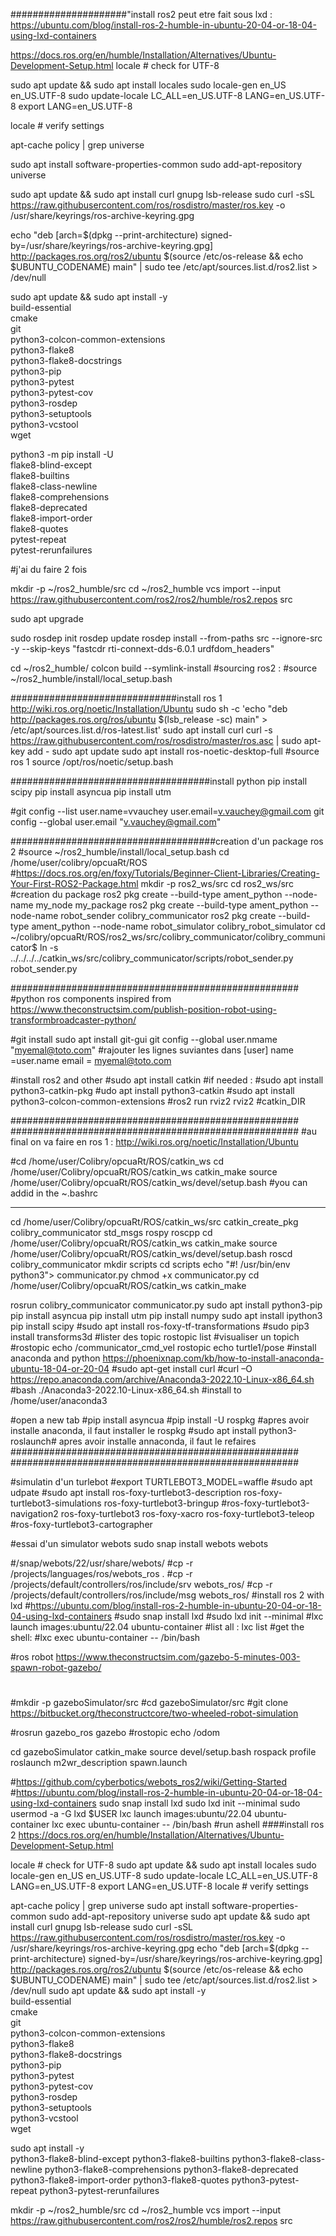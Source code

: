 
#####################"install ros2
peut etre fait sous lxd : https://ubuntu.com/blog/install-ros-2-humble-in-ubuntu-20-04-or-18-04-using-lxd-containers

https://docs.ros.org/en/humble/Installation/Alternatives/Ubuntu-Development-Setup.html
locale  # check for UTF-8

sudo apt update && sudo apt install locales
sudo locale-gen en_US en_US.UTF-8
sudo update-locale LC_ALL=en_US.UTF-8 LANG=en_US.UTF-8
export LANG=en_US.UTF-8

locale  # verify settings

apt-cache policy | grep universe

sudo apt install software-properties-common
sudo add-apt-repository universe

sudo apt update && sudo apt install curl gnupg lsb-release
sudo curl -sSL https://raw.githubusercontent.com/ros/rosdistro/master/ros.key -o /usr/share/keyrings/ros-archive-keyring.gpg

echo "deb [arch=$(dpkg --print-architecture) signed-by=/usr/share/keyrings/ros-archive-keyring.gpg] http://packages.ros.org/ros2/ubuntu $(source /etc/os-release && echo $UBUNTU_CODENAME) main" | sudo tee /etc/apt/sources.list.d/ros2.list > /dev/null

sudo apt update && sudo apt install -y \
  build-essential \
  cmake \
  git \
  python3-colcon-common-extensions \
  python3-flake8 \
  python3-flake8-docstrings \
  python3-pip \
  python3-pytest \
  python3-pytest-cov \
  python3-rosdep \
  python3-setuptools \
  python3-vcstool \
  wget

python3 -m pip install -U \
   flake8-blind-except \
   flake8-builtins \
   flake8-class-newline \
   flake8-comprehensions \
   flake8-deprecated \
   flake8-import-order \
   flake8-quotes \
   pytest-repeat \
   pytest-rerunfailures

#j'ai du faire 2 fois

mkdir -p ~/ros2_humble/src
cd ~/ros2_humble
vcs import --input https://raw.githubusercontent.com/ros2/ros2/humble/ros2.repos src

sudo apt upgrade

sudo rosdep init
rosdep update
rosdep install --from-paths src --ignore-src -y --skip-keys "fastcdr rti-connext-dds-6.0.1 urdfdom_headers"

cd ~/ros2_humble/
colcon build --symlink-install
#sourcing ros2 :
#source ~/ros2_humble/install/local_setup.bash

##############################install ros 1
http://wiki.ros.org/noetic/Installation/Ubuntu
sudo sh -c 'echo "deb http://packages.ros.org/ros/ubuntu $(lsb_release -sc) main" > /etc/apt/sources.list.d/ros-latest.list'
sudo apt install curl
curl -s https://raw.githubusercontent.com/ros/rosdistro/master/ros.asc | sudo apt-key add -
sudo apt update
sudo apt install ros-noetic-desktop-full
#source ros 1
source /opt/ros/noetic/setup.bash


####################################install python
pip install scipy
pip install asyncua
pip install utm

#git config --list user.name=vvauchey user.email=v.vauchey@gmail.com
git config --global user.email "v.vauchey@gmail.com"

#####################################creation d'un package ros 2
#source ~/ros2_humble/install/local_setup.bash
cd /home/user/colibry/opcuaRt/ROS
#https://docs.ros.org/en/foxy/Tutorials/Beginner-Client-Libraries/Creating-Your-First-ROS2-Package.html
mkdir -p ros2_ws/src
cd ros2_ws/src
#creation du package ros2 pkg create --build-type ament_python --node-name my_node my_package
ros2 pkg create --build-type ament_python --node-name robot_sender colibry_communicator
ros2 pkg create --build-type ament_python --node-name robot_simulator colibry_robot_simulator
cd ~/colibry/opcuaRt/ROS/ros2_ws/src/colibry_communicator/colibry_communicator$
ln -s  ../../../../catkin_ws/src/colibry_communicator/scripts/robot_sender.py robot_sender.py

####################################################
#python ros components inspired from
https://www.theconstructsim.com/publish-position-robot-using-transformbroadcaster-python/

#git install
sudo apt install git-gui
git config --global user.nmame "myemal@toto.com"
#rajouter les lignes suviantes dans 
[user]
	name =user.name
	email = myemal@toto.com
	
	
#install ros2 and other
#sudo apt install catkin
#if needed :
#sudo apt install python3-catkin-pkg
#udo apt install python3-catkin
#sudo apt install python3-colcon-common-extensions
#ros2 run rviz2 rviz2
#catkin_DIR

####################################################
####################################################
#au final on va faire en ros 1 :
http://wiki.ros.org/noetic/Installation/Ubuntu

#cd /home/user/Colibry/opcuaRt/ROS/catkin_ws
cd /home/user/Colibry/opcuaRt/ROS/catkin_ws
catkin_make
source /home/user/Colibry/opcuaRt/ROS/catkin_ws/devel/setup.bash #you can addid in the ~.bashrc

---------------------------------
cd /home/user/Colibry/opcuaRt/ROS/catkin_ws/src
catkin_create_pkg colibry_communicator std_msgs rospy roscpp
cd /home/user/Colibry/opcuaRt/ROS/catkin_ws
catkin_make
source /home/user/Colibry/opcuaRt/ROS/catkin_ws/devel/setup.bash
roscd colibry_communicator
mkdir scripts
cd scripts
echo "#! /usr/bin/env python3"> communicator.py
chmod +x communicator.py
cd /home/user/Colibry/opcuaRt/ROS/catkin_ws
catkin_make

rosrun colibry_communicator communicator.py
sudo apt install python3-pip
pip install asyncua
pip install utm
pip install numpy
sudo apt install ipython3
pip install scipy
#sudo apt install ros-foxy-tf-transformations
#sudo pip3 install transforms3d
#lister des topic rostopic list
#visualiser un topich #rostopic echo /communicator_cmd_vel
rostopic echo turtle1/pose
#install anaconda and python https://phoenixnap.com/kb/how-to-install-anaconda-ubuntu-18-04-or-20-04
#sudo apt-get install curl
#curl –O https://repo.anaconda.com/archive/Anaconda3-2022.10-Linux-x86_64.sh
#bash ./Anaconda3-2022.10-Linux-x86_64.sh #install to /home/user/anaconda3

#open a new tab
#pip install asyncua
#pip install -U rospkg #apres avoir installe anaconda, il faut installer le rospkg
#sudo apt install python3-roslaunch# apres avoir installe annaconda, il faut le refaires
####################################################
####################################################


#simulatin d'un turlebot
#export TURTLEBOT3_MODEL=waffle
#sudo apt udpate
#sudo apt install ros-foxy-turtlebot3-description ros-foxy-turtlebot3-simulations ros-foxy-turtlebot3-bringup #ros-foxy-turtlebot3-navigation2 ros-foxy-turtlebot3 ros-foxy-xacro ros-foxy-turtlebot3-teleop #ros-foxy-turtlebot3-cartographer



#essai d'un simulator webots
sudo snap install webots
webots

#/snap/webots/22/usr/share/webots/
#cp -r <webots>/projects/languages/ros/webots_ros .
#cp -r <webots>/projects/default/controllers/ros/include/srv webots_ros/
#cp -r <webots>/projects/default/controllers/ros/include/msg webots_ros/
#install ros 2 with lxd
#https://ubuntu.com/blog/install-ros-2-humble-in-ubuntu-20-04-or-18-04-using-lxd-containers
#sudo snap install lxd
#sudo lxd init --minimal
#lxc launch images:ubuntu/22.04 ubuntu-container
#list all : lxc list
#get the shell:
#lxc exec ubuntu-container -- /bin/bash

#ros robot
https://www.theconstructsim.com/gazebo-5-minutes-003-spawn-robot-gazebo/


#
#mkdir -p gazeboSimulator/src
#cd gazeboSimulator/src
#git clone https://bitbucket.org/theconstructcore/two-wheeled-robot-simulation



#rosrun gazebo_ros gazebo
#rostopic echo /odom


cd gazeboSimulator
catkin_make
source devel/setup.bash
rospack profile
roslaunch m2wr_description spawn.launch

#https://github.com/cyberbotics/webots_ros2/wiki/Getting-Started
#https://ubuntu.com/blog/install-ros-2-humble-in-ubuntu-20-04-or-18-04-using-lxd-containers
sudo snap install lxd
sudo lxd init --minimal
sudo usermod -a -G lxd $USER
lxc launch images:ubuntu/22.04 ubuntu-container
lxc exec ubuntu-container -- /bin/bash #run ashell
####install ros 2 https://docs.ros.org/en/humble/Installation/Alternatives/Ubuntu-Development-Setup.html

locale  # check for UTF-8
sudo apt update && sudo apt install locales
sudo locale-gen en_US en_US.UTF-8
sudo update-locale LC_ALL=en_US.UTF-8 LANG=en_US.UTF-8
export LANG=en_US.UTF-8
locale  # verify settings

apt-cache policy | grep universe
sudo apt install software-properties-common
sudo add-apt-repository universe
sudo apt update && sudo apt install curl gnupg lsb-release
sudo curl -sSL https://raw.githubusercontent.com/ros/rosdistro/master/ros.key -o /usr/share/keyrings/ros-archive-keyring.gpg
echo "deb [arch=$(dpkg --print-architecture) signed-by=/usr/share/keyrings/ros-archive-keyring.gpg] http://packages.ros.org/ros2/ubuntu $(source /etc/os-release && echo $UBUNTU_CODENAME) main" | sudo tee /etc/apt/sources.list.d/ros2.list > /dev/null
sudo apt update && sudo apt install -y \
  build-essential \
  cmake \
  git \
  python3-colcon-common-extensions \
  python3-flake8 \
  python3-flake8-docstrings \
  python3-pip \
  python3-pytest \
  python3-pytest-cov \
  python3-rosdep \
  python3-setuptools \
  python3-vcstool \
  wget

sudo apt install -y \
   python3-flake8-blind-except
   python3-flake8-builtins
   python3-flake8-class-newline
   python3-flake8-comprehensions
   python3-flake8-deprecated
   python3-flake8-import-order
   python3-flake8-quotes
   python3-pytest-repeat
   python3-pytest-rerunfailures

mkdir -p ~/ros2_humble/src
cd ~/ros2_humble
vcs import --input https://raw.githubusercontent.com/ros2/ros2/humble/ros2.repos src